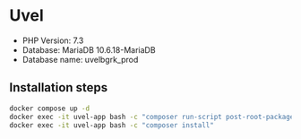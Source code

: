 # Uvel

- PHP Version: 7.3
- Database: MariaDB 10.6.18-MariaDB
- Database name: uvelbgrk_prod

## Installation steps

```bash
docker compose up -d
docker exec -it uvel-app bash -c "composer run-script post-root-package-install"
docker exec -it uvel-app bash -c "composer install"
```
